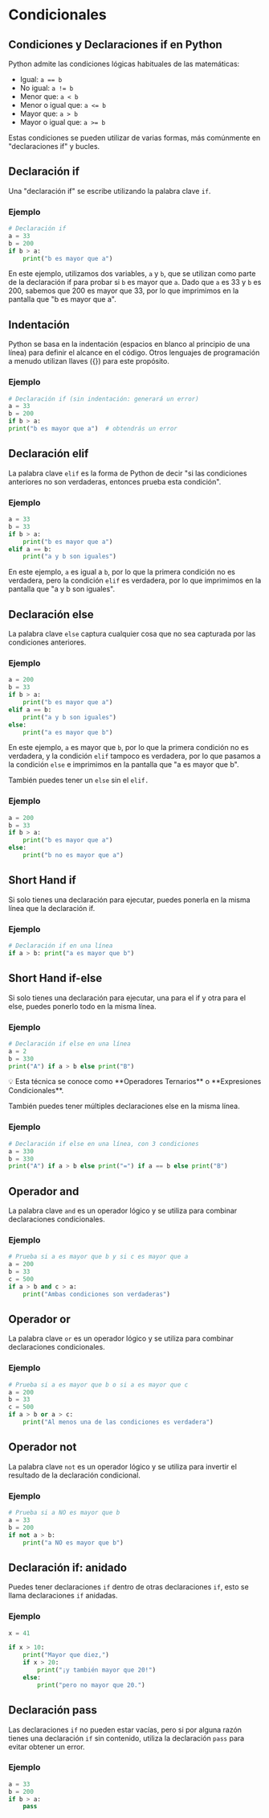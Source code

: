 # Condicionales

## Condiciones y Declaraciones if en Python

Python admite las condiciones lógicas habituales de las matemáticas:

- Igual: `a == b`
- No igual: `a != b`
- Menor que: `a < b`
- Menor o igual que: `a <= b`
- Mayor que: `a > b`
- Mayor o igual que: `a >= b`

Estas condiciones se pueden utilizar de varias formas, más comúnmente en "declaraciones if" y bucles.

## Declaración if

Una "declaración if" se escribe utilizando la palabra clave `if`.

### Ejemplo

```python
# Declaración if
a = 33
b = 200
if b > a:
	print("b es mayor que a")
```

En este ejemplo, utilizamos dos variables, `a` y `b`, que se utilizan como parte de la declaración if para probar si `b` es mayor que `a`. Dado que `a` es 33 y `b` es 200, sabemos que 200 es mayor que 33, por lo que imprimimos en la pantalla que "b es mayor que a".

## Indentación

Python se basa en la indentación (espacios en blanco al principio de una línea) para definir el alcance en el código. Otros lenguajes de programación a menudo utilizan llaves ({}) para este propósito.

### Ejemplo

```python
# Declaración if (sin indentación: generará un error)
a = 33
b = 200
if b > a:
print("b es mayor que a")  # obtendrás un error
```

## Declaración elif

La palabra clave `elif` es la forma de Python de decir "si las condiciones anteriores no son verdaderas, entonces prueba esta condición".

### Ejemplo

```python
a = 33
b = 33
if b > a:
	print("b es mayor que a")
elif a == b:
	print("a y b son iguales")
```

En este ejemplo, `a` es igual a `b`, por lo que la primera condición no es verdadera, pero la condición `elif` es verdadera, por lo que imprimimos en la pantalla que "a y b son iguales".

## Declaración else

La palabra clave `else` captura cualquier cosa que no sea capturada por las condiciones anteriores.

### Ejemplo

```python
a = 200
b = 33
if b > a:
	print("b es mayor que a")
elif a == b:
	print("a y b son iguales")
else:
	print("a es mayor que b")
```

En este ejemplo, `a` es mayor que `b`, por lo que la primera condición no es verdadera, y la condición `elif` tampoco es verdadera, por lo que pasamos a la condición `else` e imprimimos en la pantalla que "a es mayor que b".

También puedes tener un `else` sin el `elif.`

### Ejemplo

```python
a = 200
b = 33
if b > a:
	print("b es mayor que a")
else:
	print("b no es mayor que a")
```

## **Short Hand** if

Si solo tienes una declaración para ejecutar, puedes ponerla en la misma línea que la declaración if.

### Ejemplo

```python
# Declaración if en una línea
if a > b: print("a es mayor que b")
```

## **Short Hand** if-else

Si solo tienes una declaración para ejecutar, una para el if y otra para el else, puedes ponerlo todo en la misma línea.

### Ejemplo

```python
# Declaración if else en una línea
a = 2
b = 330
print("A") if a > b else print("B")
```

<aside>
💡 Esta técnica se conoce como **Operadores Ternarios** o **Expresiones Condicionales**.

</aside>

También puedes tener múltiples declaraciones else en la misma línea.

### Ejemplo

```python
# Declaración if else en una línea, con 3 condiciones
a = 330
b = 330
print("A") if a > b else print("=") if a == b else print("B")
```

## Operador and

La palabra clave `and` es un operador lógico y se utiliza para combinar declaraciones condicionales.

### Ejemplo

```python
# Prueba si a es mayor que b y si c es mayor que a
a = 200
b = 33
c = 500
if a > b and c > a:
	print("Ambas condiciones son verdaderas")
```

## Operador or

La palabra clave `or` es un operador lógico y se utiliza para combinar declaraciones condicionales.

### Ejemplo

```python
# Prueba si a es mayor que b o si a es mayor que c
a = 200
b = 33
c = 500
if a > b or a > c:
	print("Al menos una de las condiciones es verdadera")
```

## Operador not

La palabra clave `not` es un operador lógico y se utiliza para invertir el resultado de la declaración condicional.

### Ejemplo

```python
# Prueba si a NO es mayor que b
a = 33
b = 200
if not a > b:
	print("a NO es mayor que b")
```

## Declaración if: anidado

Puedes tener declaraciones `if` dentro de otras declaraciones `if`, esto se llama declaraciones `if` anidadas.

### Ejemplo

```python
x = 41

if x > 10:
	print("Mayor que diez,")
	if x > 20:
		print("¡y también mayor que 20!")
	else:
		print("pero no mayor que 20.")
```

## Declaración pass

Las declaraciones `if` no pueden estar vacías, pero si por alguna razón tienes una declaración `if` sin contenido, utiliza la declaración `pass` para evitar obtener un error.

### Ejemplo

```python
a = 33
b = 200
if b > a:
	pass
```
